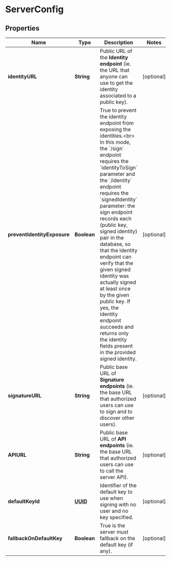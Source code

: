 

# ServerConfig

## Properties

Name | Type | Description | Notes
------------ | ------------- | ------------- | -------------
**identityURL** | **String** | Public URL of the **Identity endpoint** (ie. the URL that anyone can use to get the identity associated to a public key).  |  [optional]
**preventIdentityExposure** | **Boolean** | True to prevent the identity endpoint from exposing the identities.&lt;br&gt; In this mode, the &#x60;/sign&#x60; endpoint requires the &#x60;identityToSign&#x60; parameter and the &#x60;/identity&#x60; endpoint requires the &#x60;signedIdentity&#x60; parameter: the sign endpoint records each (public key, signed identity) pair in the database, so that the identity endpoint can verify that the given signed identity was actually signed at least once by the given public key. If yes, the identity endpoint succeeds and returns only the identity fields present in the provided signed identity.  |  [optional]
**signatureURL** | **String** | Public base URL of **Signature endpoints** (ie. the base URL that authorized users can use to sign and to discover other users).  |  [optional]
**APIURL** | **String** | Public base URL of **API endpoints** (ie. the base URL that authorized users can use to call the server API).  |  [optional]
**defaultKeyId** | [**UUID**](UUID.md) | Identifier of the default key to use when signing with no user and no key specified. |  [optional]
**fallbackOnDefaultKey** | **Boolean** | True is the server must fallback on the default key (if any). |  [optional]




